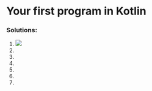 # Your first program in Kotlin

### Solutions:

1. <img src="\images\exercicio1.png"></img>
2. <img src=""></img>
3. <img src=""></img>
4. <img src=""></img>
5. <img src=""></img>
6. <img src=""></img>
7. <img src=""></img>
